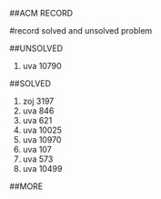 ##ACM RECORD


#record solved and unsolved problem

##UNSOLVED
<ol>
<li>uva 10790</li>
</ol>





##SOLVED
<ol>
<li>zoj 3197</li>
<li>uva 846</li>
<li>uva 621</li>
<li>uva 10025</li>
<li>uva 10970</li>
<li>uva 107</li>
<li>uva 573</li>
<li>uva 10499</li>
</ol>



##MORE
